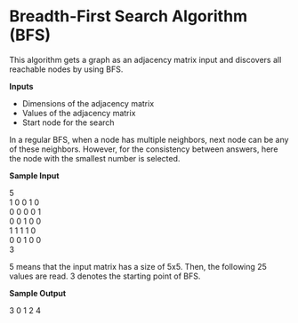 # Breadth-First Search Algorithm (BFS)

This algorithm gets a graph as an adjacency matrix input and discovers all reachable nodes by using BFS.

**Inputs**

* Dimensions of the adjacency matrix
* Values of the adjacency matrix
* Start node for the search

In a regular BFS, when a node has multiple neighbors, next node can be any of these neighbors. However, for the
consistency between answers, here the node with the smallest number is selected.

**Sample Input**

5\
1 0 0 1 0\
0 0 0 0 1\
0 0 1 0 0\
1 1 1 1 0\
0 0 1 0 0\
3

5 means that the input matrix has a size of 5x5.
Then, the following 25 values are read.
3 denotes the starting point of BFS.

**Sample Output**

3 0 1 2 4
